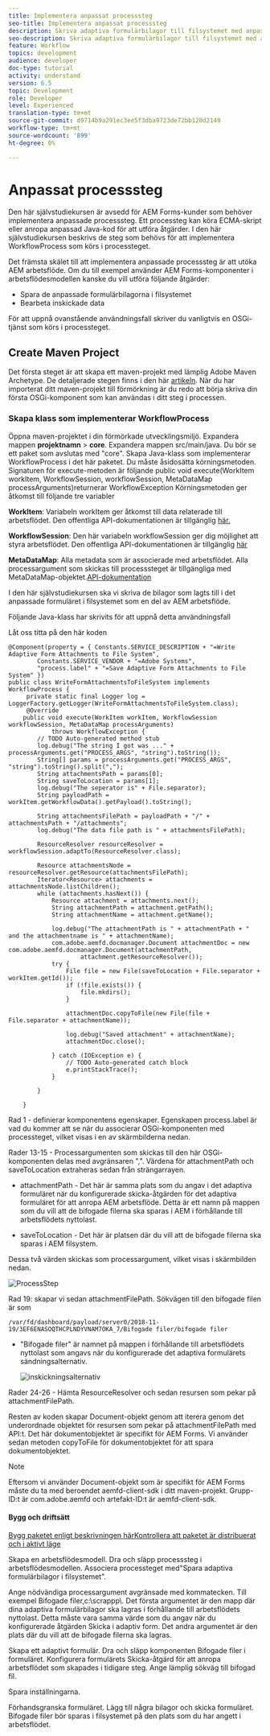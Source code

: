 ```yaml
---
title: Implementera anpassat processsteg
seo-title: Implementera anpassat processsteg
description: Skriva adaptiva formulärbilagor till filsystemet med anpassade processsteg
seo-description: Skriva adaptiva formulärbilagor till filsystemet med anpassade processsteg
feature: Workflow
topics: development
audience: developer
doc-type: tutorial
activity: understand
version: 6.5
topic: Development
role: Developer
level: Experienced
translation-type: tm+mt
source-git-commit: d9714b9a291ec3ee5f3dba9723de72bb120d2149
workflow-type: tm+mt
source-wordcount: '899'
ht-degree: 0%

---
```



# Anpassat processsteg

Den här självstudiekursen är avsedd för AEM Forms-kunder som behöver implementera anpassade processsteg. Ett processteg kan köra ECMA-skript eller anropa anpassad Java-kod för att utföra åtgärder. I den här självstudiekursen beskrivs de steg som behövs för att implementera WorkflowProcess som körs i processteget.

Det främsta skälet till att implementera anpassade processsteg är att utöka AEM arbetsflöde. Om du till exempel använder AEM Forms-komponenter i arbetsflödesmodellen kanske du vill utföra följande åtgärder:

* Spara de anpassade formulärbilagorna i filsystemet
* Bearbeta inskickade data

För att uppnå ovanstående användningsfall skriver du vanligtvis en OSGi-tjänst som körs i processteget.

## Create Maven Project

Det första steget är att skapa ett maven-projekt med lämplig Adobe Maven Archetype. De detaljerade stegen finns i den här [artikeln](https://helpx.adobe.com/experience-manager/using/maven_arch13.html). När du har importerat ditt maven-projekt till förmörkning är du redo att börja skriva din första OSGi-komponent som kan användas i ditt steg i processen.


### Skapa klass som implementerar WorkflowProcess

Öppna maven-projektet i din förmörkade utvecklingsmiljö. Expandera mappen **projektnamn** > **core**. Expandera mappen src/main/java. Du bör se ett paket som avslutas med &quot;core&quot;. Skapa Java-klass som implementerar WorkflowProcess i det här paketet. Du måste åsidosätta körningsmetoden. Signaturen för execute-metoden är följande
public void execute(WorkItem workItem, WorkflowSession, workflowSession, MetaDataMap processArguments)returnerar WorkflowException
Körningsmetoden ger åtkomst till följande tre variabler

**WorkItem**: Variabeln workItem ger åtkomst till data relaterade till arbetsflödet. Den offentliga API-dokumentationen är tillgänglig [här.](https://helpx.adobe.com/experience-manager/6-3/sites/developing/using/reference-materials/diff-previous/changes/com.adobe.granite.workflow.WorkflowSession.html)

**WorkflowSession**: Den här variabeln workflowSession ger dig möjlighet att styra arbetsflödet. Den offentliga API-dokumentationen är tillgänglig [här](https://helpx.adobe.com/experience-manager/6-3/sites/developing/using/reference-materials/diff-previous/changes/com.adobe.granite.workflow.WorkflowSession.html)

**MetaDataMap**: Alla metadata som är associerade med arbetsflödet. Alla processargument som skickas till processsteget är tillgängliga med MetaDataMap-objektet.[API-dokumentation](https://helpx.adobe.com/experience-manager/6-5/sites/developing/using/reference-materials/javadoc/com/adobe/granite/workflow/metadata/MetaDataMap.html)

I den här självstudiekursen ska vi skriva de bilagor som lagts till i det anpassade formuläret i filsystemet som en del av AEM arbetsflöde.

Följande Java-klass har skrivits för att uppnå detta användningsfall

Låt oss titta på den här koden

```
@Component(property = { Constants.SERVICE_DESCRIPTION + "=Write Adaptive Form Attachments to File System",
        Constants.SERVICE_VENDOR + "=Adobe Systems",
        "process.label" + "=Save Adaptive Form Attachments to File System" })
public class WriteFormAttachmentsToFileSystem implements WorkflowProcess {
     private static final Logger log = LoggerFactory.getLogger(WriteFormAttachmentsToFileSystem.class);
     @Override
    public void execute(WorkItem workItem, WorkflowSession workflowSession, MetaDataMap processArguments)
            throws WorkflowException {
        // TODO Auto-generated method stub
        log.debug("The string I got was ..." + processArguments.get("PROCESS_ARGS", "string").toString());
        String[] params = processArguments.get("PROCESS_ARGS", "string").toString().split(",");
        String attachmentsPath = params[0];
        String saveToLocation = params[1];
        log.debug("The seperator is" + File.separator);
        String payloadPath = workItem.getWorkflowData().getPayload().toString();
 
        String attachmentsFilePath = payloadPath + "/" + attachmentsPath + "/attachments";
        log.debug("The data file path is " + attachmentsFilePath);
 
        ResourceResolver resourceResolver = workflowSession.adaptTo(ResourceResolver.class);
 
        Resource attachmentsNode = resourceResolver.getResource(attachmentsFilePath);
        Iterator<Resource> attachments = attachmentsNode.listChildren();
        while (attachments.hasNext()) {
            Resource attachment = attachments.next();
            String attachmentPath = attachment.getPath();
            String attachmentName = attachment.getName();
 
            log.debug("The attachmentPath is " + attachmentPath + " and the attachmentname is " + attachmentName);
            com.adobe.aemfd.docmanager.Document attachmentDoc = new com.adobe.aemfd.docmanager.Document(attachmentPath,
                    attachment.getResourceResolver());
            try {
                File file = new File(saveToLocation + File.separator + workItem.getId());
                if (!file.exists()) {
                    file.mkdirs();
                }
 
                attachmentDoc.copyToFile(new File(file + File.separator + attachmentName));
 
                log.debug("Saved attachment" + attachmentName);
                attachmentDoc.close();
 
            } catch (IOException e) {
                // TODO Auto-generated catch block
                e.printStackTrace();
            }
 
        }
 
    }
```

Rad 1 - definierar komponentens egenskaper. Egenskapen process.label är vad du kommer att se när du associerar OSGi-komponenten med processteget, vilket visas i en av skärmbilderna nedan.

Rader 13-15 - Processargumenten som skickas till den här OSGi-komponenten delas med avgränsaren &quot;,&quot;. Värdena för attachmentPath och saveToLocation extraheras sedan från strängarrayen.

* attachmentPath - Det här är samma plats som du angav i det adaptiva formuläret när du konfigurerade skicka-åtgärden för det adaptiva formuläret för att anropa AEM arbetsflöde. Detta är ett namn på mappen som du vill att de bifogade filerna ska sparas i AEM i förhållande till arbetsflödets nyttolast.

* saveToLocation - Det här är platsen där du vill att de bifogade filerna ska sparas i AEM filsystem.

Dessa två värden skickas som processargument, vilket visas i skärmbilden nedan.

![ProcessStep](assets/implement-process-step.gif)


Rad 19: skapar vi sedan attachmentFilePath. Sökvägen till den bifogade filen är som

    /var/fd/dashboard/payload/server0/2018-11-19/3EF6ENASOQTHCPLNDYVNAM7OKA_7/Bifogade filer/bifogade filer

* &quot;Bifogade filer&quot; är namnet på mappen i förhållande till arbetsflödets nyttolast som angavs när du konfigurerade det adaptiva formulärets sändningsalternativ.

   ![inskickningsalternativ](assets/af-submit-options.gif)

Rader 24-26 - Hämta ResourceResolver och sedan resursen som pekar på attachmentFilePath.

Resten av koden skapar Document-objekt genom att iterera genom det underordnade objektet för resursen som pekar på attachmentFilePath med API:t. Det här dokumentobjektet är specifikt för AEM Forms. Vi använder sedan metoden copyToFile för dokumentobjektet för att spara dokumentobjektet.

>[!NOTE]
>
>Eftersom vi använder Document-objekt som är specifikt för AEM Forms måste du ta med beroendet aemfd-client-sdk i ditt maven-projekt. Grupp-ID:t är com.adobe.aemfd och artefakt-ID:t är aemfd-client-sdk.

#### Bygg och driftsätt

[Bygg paketet enligt beskrivningen ](https://helpx.adobe.com/experience-manager/using/maven_arch13.html#BuildtheOSGibundleusingMaven)
[härKontrollera att paketet är distribuerat och i aktivt läge](http://localhost:4502/system/console/bundles)

Skapa en arbetsflödesmodell. Dra och släpp processsteg i arbetsflödesmodellen. Associera processteget med&quot;Spara adaptiva formulärbilagor i filsystemet&quot;.

Ange nödvändiga processargument avgränsade med kommatecken. Till exempel Bifogade filer,c:\\scrappp\\. Det första argumentet är den mapp där dina adaptiva formulärbilagor ska lagras i förhållande till arbetsflödets nyttolast. Detta måste vara samma värde som du angav när du konfigurerade åtgärden Skicka i adaptiv form. Det andra argumentet är den plats där du vill att de bifogade filerna ska lagras.

Skapa ett adaptivt formulär. Dra och släpp komponenten Bifogade filer i formuläret. Konfigurera formulärets Skicka-åtgärd för att anropa arbetsflödet som skapades i tidigare steg. Ange lämplig sökväg till bifogad fil.

Spara inställningarna.

Förhandsgranska formuläret. Lägg till några bilagor och skicka formuläret. Bifogade filer bör sparas i filsystemet på den plats som du har angett i arbetsflödet.

